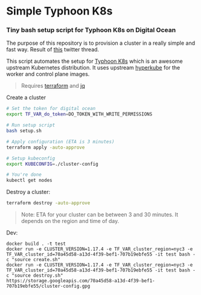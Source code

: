 # Simple Typhoon K8s

### Tiny bash setup script for Typhoon K8s on Digital Ocean

The purpose of this repository is to provision a cluster in a really simple and fast way. Result of [this](https://twitter.com/errordeveloper/status/1240262848351211520) twitter thread.

This script automates the setup for [Typhoon K8s](https://github.com/poseidon/typhoon) which is an awesome upstream Kubernetes distribution. It uses upstream [hyperkube](https://typhoon.psdn.io/architecture/operating-systems/#kubernetes-properties) for the worker and control plane images.

> Requires [terraform](https://github.com/hashicorp/terraform) and [jq](https://github.com/stedolan/jq)

Create a cluster

```sh
# Set the token for digital ocean
export TF_VAR_do_token=DO_TOKEN_WITH_WRITE_PERMISSIONS

# Run setup script
bash setup.sh

# Apply configuration (ETA is 3 minutes)
terraform apply -auto-approve

# Setup kubeconfig
export KUBECONFIG=./cluster-config

# You're done
kubectl get nodes
```

Destroy a cluster:

```sh
terraform destroy -auto-approve
```

> Note: ETA for your cluster can be between 3 and 30 minutes. It depends on the region and time of day.

Dev:

```
docker build . -t test
docker run -e CLUSTER_VERSION=1.17.4 -e TF_VAR_cluster_region=nyc3 -e TF_VAR_cluster_id=70a45d58-a13d-4f39-bef1-707b19ebfe55 -it test bash -c "source create.sh"
docker run -e CLUSTER_VERSION=1.17.4 -e TF_VAR_cluster_region=nyc3 -e TF_VAR_cluster_id=70a45d58-a13d-4f39-bef1-707b19ebfe55 -it test bash -c "source destroy.sh"
https://storage.googleapis.com/70a45d58-a13d-4f39-bef1-707b19ebfe55/cluster-config.gpg
```
